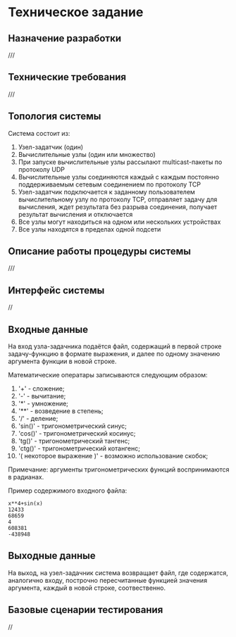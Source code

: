 # Техническое задание

## Назначение разработки
///

## Технические требования
///

## Топология системы

Система состоит из:

1. Узел-задатчик (один)
1. Вычислительные узлы (один или множество)
1. При запуске вычислительные узлы рассылают multicast-пакеты по протоколу UDP
1. Вычислительные узлы соединяются каждый с каждым постоянно поддерживаемым сетевым соединением по протоколу TCP
1. Узел-задатчик подключается к заданному пользователем вычислительному узлу по протоколу TCP, отправляет задачу для вычисления, ждет результата без разрыва соединения, получает результат вычисления и отключается
1. Все узлы могут находиться на одном или нескольких устройствах
1. Все узлы находятся в пределах одной подсети

## Описание работы процедуры системы
///
## Интерфейс системы
// 
## Входные данные

На вход узла-задачника подаётся файл, содержащий в первой строке задачу-функцию в формате выражения, и далее по одному значению аргумента функции в новой строке.

Математические оператары записываются следующим образом:
1. '+' - сложение;
2. '-' - вычитание;
3. '*' - умножение;
4. '**' - возведение в степень;
5. '/' - деление;
6. 'sin()' - тригонометрический синус;
7. 'cos()' - тригонометрический косинус;
8. 'tg()' - тригонометрический тангенс;
9. 'ctg()' - тригонометрический котангенс;
10. '( некоторое выражение )' - возможно использование скобок;

Примечание: аргументы тригонометрических функций воспринимаются в радианах.

Пример содержимого входного файла:

```
x**4+sin(x)
12433
68659
4
608381
-438948
```

## Выходные данные

На выход, на узел-задачник система возвращает файл, где содержатся, аналогично входу, построчно пересчитанные функцией значения аргумента, каждый в новой строке, соотвественно.

## Базовые сценарии тестирования
//
